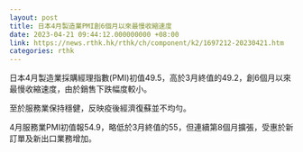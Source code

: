 ```yaml
---
layout: post
title: 日本4月製造業PMI創6個月以來最慢收縮速度
date: 2023-04-21 09:44:12.000000000 +08:00
link: https://news.rthk.hk/rthk/ch/component/k2/1697212-20230421.htm
categories: rthk
---
```


日本4月製造業採購經理指數(PMI)初值49.5，高於3月終值的49.2，創6個月以來最慢收縮速度，由於銷售下跌幅度較小。

至於服務業保持穩健，反映疫後經濟復蘇並不均勻。

4月服務業PMI初值報54.9，略低於3月終值的55，但連續第8個月擴張，受惠於新訂單及新出口業務增加。
